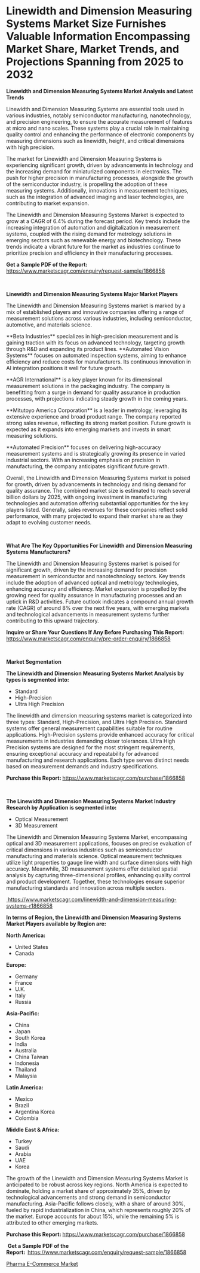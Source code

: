 <p><h1>Linewidth and Dimension Measuring Systems Market Size Furnishes Valuable Information Encompassing Market Share, Market Trends, and Projections Spanning from 2025 to 2032</h1></p><p><strong>Linewidth and Dimension Measuring Systems Market Analysis and Latest Trends</strong></p>
<p><p>Linewidth and Dimension Measuring Systems are essential tools used in various industries, notably semiconductor manufacturing, nanotechnology, and precision engineering, to ensure the accurate measurement of features at micro and nano scales. These systems play a crucial role in maintaining quality control and enhancing the performance of electronic components by measuring dimensions such as linewidth, height, and critical dimensions with high precision.</p><p>The market for Linewidth and Dimension Measuring Systems is experiencing significant growth, driven by advancements in technology and the increasing demand for miniaturized components in electronics. The push for higher precision in manufacturing processes, alongside the growth of the semiconductor industry, is propelling the adoption of these measuring systems. Additionally, innovations in measurement techniques, such as the integration of advanced imaging and laser technologies, are contributing to market expansion.</p><p>The Linewidth and Dimension Measuring Systems Market is expected to grow at a CAGR of 6.4% during the forecast period. Key trends include the increasing integration of automation and digitalization in measurement systems, coupled with the rising demand for metrology solutions in emerging sectors such as renewable energy and biotechnology. These trends indicate a vibrant future for the market as industries continue to prioritize precision and efficiency in their manufacturing processes.</p></p>
<p><strong>Get a Sample PDF of the Report:&nbsp;</strong> <a href="https://www.marketscagr.com/enquiry/request-sample/1866858?utm_campaign=3068&utm_medium=2&utm_source=Github&utm_content=ia&utm_term=11032025&utm_id=linewidth-and-dimension-measuring-systems">https://www.marketscagr.com/enquiry/request-sample/1866858</a></p>
<p>&nbsp;</p>
<p><strong>Linewidth and Dimension Measuring Systems Major Market Players</strong></p>
<p><p>The Linewidth and Dimension Measuring Systems market is marked by a mix of established players and innovative companies offering a range of measurement solutions across various industries, including semiconductor, automotive, and materials science.</p><p>**Beta Industries** specializes in high-precision measurement and is gaining traction with its focus on advanced technology, targeting growth through R&D and expanding its product lines. **Automated Vision Systems** focuses on automated inspection systems, aiming to enhance efficiency and reduce costs for manufacturers. Its continuous innovation in AI integration positions it well for future growth.</p><p>**AGR International** is a key player known for its dimensional measurement solutions in the packaging industry. The company is benefitting from a surge in demand for quality assurance in production processes, with projections indicating steady growth in the coming years.</p><p>**Mitutoyo America Corporation** is a leader in metrology, leveraging its extensive experience and broad product range. The company reported strong sales revenue, reflecting its strong market position. Future growth is expected as it expands into emerging markets and invests in smart measuring solutions.</p><p>**Automated Precision** focuses on delivering high-accuracy measurement systems and is strategically growing its presence in varied industrial sectors. With an increasing emphasis on precision in manufacturing, the company anticipates significant future growth.</p><p>Overall, the Linewidth and Dimension Measuring Systems market is poised for growth, driven by advancements in technology and rising demand for quality assurance. The combined market size is estimated to reach several billion dollars by 2025, with ongoing investment in manufacturing technologies and automation offering substantial opportunities for the key players listed. Generally, sales revenues for these companies reflect solid performance, with many projected to expand their market share as they adapt to evolving customer needs.</p></p>
<p>&nbsp;</p>
<p><strong>What Are The Key Opportunities For Linewidth and Dimension Measuring Systems Manufacturers?</strong></p>
<p><p>The Linewidth and Dimension Measuring Systems market is poised for significant growth, driven by the increasing demand for precision measurement in semiconductor and nanotechnology sectors. Key trends include the adoption of advanced optical and metrology technologies, enhancing accuracy and efficiency. Market expansion is propelled by the growing need for quality assurance in manufacturing processes and an uptick in R&D activities. Future outlook indicates a compound annual growth rate (CAGR) of around 8% over the next five years, with emerging markets and technological advancements in measurement systems further contributing to this upward trajectory.</p></p>
<p><strong>Inquire or Share Your Questions If Any Before Purchasing This Report:</strong> <a href="https://www.marketscagr.com/enquiry/pre-order-enquiry/1866858?utm_campaign=3068&utm_medium=2&utm_source=Github&utm_content=ia&utm_term=11032025&utm_id=linewidth-and-dimension-measuring-systems">https://www.marketscagr.com/enquiry/pre-order-enquiry/1866858</a></p>
<p>&nbsp;</p>
<p><strong>Market Segmentation</strong></p>
<p><strong>The Linewidth and Dimension Measuring Systems Market Analysis by types is segmented into:</strong></p>
<p><ul><li>Standard</li><li>High-Precision</li><li>Ultra High Precision</li></ul></p>
<p><p>The linewidth and dimension measuring systems market is categorized into three types: Standard, High-Precision, and Ultra High Precision. Standard systems offer general measurement capabilities suitable for routine applications. High-Precision systems provide enhanced accuracy for critical measurements in industries demanding closer tolerances. Ultra High Precision systems are designed for the most stringent requirements, ensuring exceptional accuracy and repeatability for advanced manufacturing and research applications. Each type serves distinct needs based on measurement demands and industry specifications.</p></p>
<p><strong>Purchase this Report:&nbsp;</strong><a href="https://www.marketscagr.com/purchase/1866858?utm_campaign=3068&utm_medium=2&utm_source=Github&utm_content=ia&utm_term=11032025&utm_id=linewidth-and-dimension-measuring-systems">https://www.marketscagr.com/purchase/1866858</a></p>
<p>&nbsp;</p>
<p><strong>The Linewidth and Dimension Measuring Systems Market Industry Research by Application is segmented into:</strong></p>
<p><ul><li>Optical Measurement</li><li>3D Measurement</li></ul></p>
<p><p>The Linewidth and Dimension Measuring Systems Market, encompassing optical and 3D measurement applications, focuses on precise evaluation of critical dimensions in various industries such as semiconductor manufacturing and materials science. Optical measurement techniques utilize light properties to gauge line width and surface dimensions with high accuracy. Meanwhile, 3D measurement systems offer detailed spatial analysis by capturing three-dimensional profiles, enhancing quality control and product development. Together, these technologies ensure superior manufacturing standards and innovation across multiple sectors.</p></p>
<p><a href="https://www.marketscagr.com/linewidth-and-dimension-measuring-systems-r1866858?utm_campaign=3068&utm_medium=2&utm_source=Github&utm_content=ia&utm_term=11032025&utm_id=linewidth-and-dimension-measuring-systems">&nbsp;https://www.marketscagr.com/linewidth-and-dimension-measuring-systems-r1866858</a></p>
<p><strong>In terms of Region, the Linewidth and Dimension Measuring Systems Market Players available by Region are:</strong></p>
<p>
    <p> <strong> North America: </strong>
        <ul>
            <li>United States</li>
            <li>Canada</li>
        </ul>
        </p> 
    <p> <strong> Europe: </strong>
        <ul>
            <li>Germany</li>
            <li>France</li>
            <li>U.K.</li>
            <li>Italy</li>
            <li>Russia</li>
        </ul>
        </p> 
    <p> <strong> Asia-Pacific: </strong>
        <ul>
            <li>China</li>
            <li>Japan</li>
            <li>South Korea</li>
            <li>India</li>
            <li>Australia</li>
            <li>China Taiwan</li>
            <li>Indonesia</li>
            <li>Thailand</li>
            <li>Malaysia</li>
        </ul>
        </p> 
    <p> <strong> Latin America: </strong>
        <ul>
            <li>Mexico</li>
            <li>Brazil</li>
            <li>Argentina Korea</li>
            <li>Colombia</li>
        </ul>
        </p> 
    <p> <strong> Middle East & Africa: </strong>
        <ul>
            <li>Turkey</li>
            <li>Saudi</li>
            <li>Arabia</li>
            <li>UAE</li>
            <li>Korea</li>
        </ul>
    </p>
    </p>
<p><p>The growth of the Linewidth and Dimension Measuring Systems Market is anticipated to be robust across key regions. North America is expected to dominate, holding a market share of approximately 35%, driven by technological advancements and strong demand in semiconductor manufacturing. Asia-Pacific follows closely, with a share of around 30%, fueled by rapid industrialization in China, which represents roughly 20% of the market. Europe accounts for about 15%, while the remaining 5% is attributed to other emerging markets.</p></p>
<p><strong>Purchase this Report: </strong><a href="https://www.marketscagr.com/purchase/1866858?utm_campaign=3068&utm_medium=2&utm_source=Github&utm_content=ia&utm_term=11032025&utm_id=linewidth-and-dimension-measuring-systems">https://www.marketscagr.com/purchase/1866858</a></p>
<p>&nbsp;<strong>Get a Sample PDF of the Report:&nbsp;&nbsp;</strong><a href="https://www.marketscagr.com/enquiry/request-sample/1866858?utm_campaign=3068&utm_medium=2&utm_source=Github&utm_content=ia&utm_term=11032025&utm_id=linewidth-and-dimension-measuring-systems">https://www.marketscagr.com/enquiry/request-sample/1866858</a></p>
<p><strong></strong></p>
<p><p><a href="https://github.com/vandelmanize/Market-Research-Report-List-1/blob/main/pharma-e-commerce-market.md?utm_campaign=3068&utm_medium=2&utm_source=Github&utm_content=ia&utm_term=11032025&utm_id=linewidth-and-dimension-measuring-systems">Pharma E-Commerce Market</a></p></p>